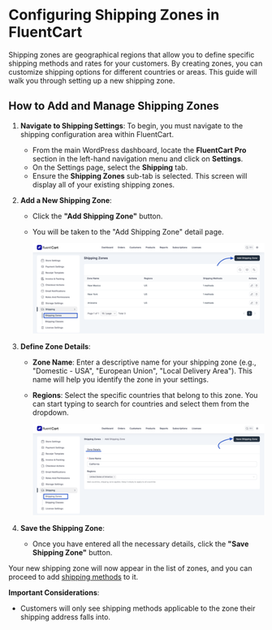 # Configuring Shipping Zones in FluentCart

Shipping zones are geographical regions that allow you to define specific shipping methods and rates for your customers. By creating zones, you can customize shipping options for different countries or areas. This guide will walk you through setting up a new shipping zone.

## How to Add and Manage Shipping Zones

1.  **Navigate to Shipping Settings**:
    To begin, you must navigate to the shipping configuration area within FluentCart.

    * From the main WordPress dashboard, locate the **FluentCart Pro** section in the left-hand navigation menu and click on **Settings**.
    * On the Settings page, select the **Shipping** tab.
    * Ensure the **Shipping Zones** sub-tab is selected. This screen will display all of your existing shipping zones.


2.  **Add a New Shipping Zone**:
    * Click the **"Add Shipping Zone"** button.
    * You will be taken to the "Add Shipping Zone" detail page.

        ![Screenshot of Configuring Shipping Zones](/guide/public/images/shipping/Configuring-Shipping-Zones/FluentCart-Shipping-Category-1.png)


3.  **Define Zone Details**:
    * **Zone Name**: Enter a descriptive name for your shipping zone (e.g., "Domestic - USA", "European Union", "Local Delivery Area"). This name will help you identify the zone in your settings.
    * **Regions**: Select the specific countries that belong to this zone. You can start typing to search for countries and select them from the dropdown.

        ![Screenshot of Configuring Shipping Zones](/guide/public/images/shipping/Configuring-Shipping-Zones/FluentCart-Shipping-Category-2.png)


4.  **Save the Shipping Zone**:
    * Once you have entered all the necessary details, click the **"Save Shipping Zone"** button.

Your new shipping zone will now appear in the list of zones, and you can proceed to add [shipping methods](/guide/shipping/setting-up-shipping-methods.md) to it.

**Important Considerations**:
* Customers will only see shipping methods applicable to the zone their shipping address falls into.
<!-- * FluentCart processes zones from top to bottom (most specific to least specific). If a customer's address matches multiple zones, the most specific one will apply. -->
